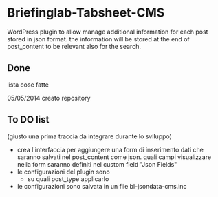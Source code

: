 # Briefinglab-Tabsheet-CMS 
WordPress plugin to allow manage additional information for each post stored in json format. the information will be stored at the end of post_content to be relevant also for the search. 


## Done
lista cose fatte 

05/05/2014
creato repository


## To DO list
(giusto una prima traccia da integrare durante lo sviluppo)
- crea l'interfaccia per aggiungere una form di inserimento dati che saranno salvati nel post_content come json. quali campi visualizzare nella form saranno definiti nel custom field "Json Fields"
- le configurazioni del plugin sono
  - su quali post_type applicarlo
- le configurazioni sono salvata in un file bl-jsondata-cms.inc
